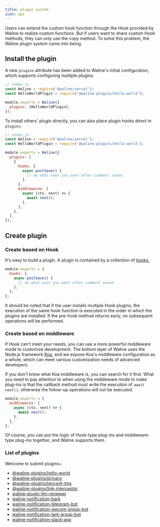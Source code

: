 ```yaml
---
title: plugin system
icon: api
---
```


Users can extend the custom hook function through the Hook provided by Waline to realize custom functions. But if users want to share custom Hook methods, they can only use the copy method. To solve this problem, the Waline plugin system came into being.

## Install the plugin

A new `plugins` attribute has been added to Waline's initial configuration, which supports configuring multiple plugins.

```js
// index.js
const Waline = require('@waline/vercel');
const HelloWorldPlugin = require('@waline-plugins/hello-world');

module.exports = Waline({
  plugins: [HelloWorldPlugin],
});
```

To install others' plugin directly, you can also place plugin hooks direct in `plugins`:

```js
// index.js
const Waline = require('@waline/vercel');
const HelloWorldPlugin = require('@waline-plugins/hello-world');

module.exports = Waline({
  plugins: [
    {
      hooks: {
        async postSave() {
          // do what ever you want after comment saved
        },
      },
      middlewares: [
        async (ctx, next) => {
          await next();
        },
      ],
    },
  ],
});
```

## Create plugin

### Create based on Hook

It's easy to build a plugin. A plugin is contained by a collection of [hooks.](./config.md#hooks)

```js
module.exports = {
  hooks: {
    async postSave() {
      // do what ever you want after comment saved
    },
  },
};
```

It should be noted that if the user installs multiple Hook plugins, the execution of the same hook function is executed in the order in which the plugins are installed. If the pre-hook method returns early, no subsequent operations will be performed.

### Create based on middleware

If Hook can't meet your needs, you can use a more powerful middleware mode to customize development. The bottom layer of Waline uses the Node.js framework [Koa](https://koajs.com), and we expose Koa's middleware configuration as a whole, which can meet various customization needs of advanced developers.

If you don't know what Koa middleware is, you can search for it first. What you need to pay attention to when using the middleware mode to make plug-ins is that the callback method must write the execution of `await next()`, otherwise the follow-up operations will not be executed.

```js
module.exports = {
  middlewares: [
    async (ctx, next) => {
      await next();
    },
  ],
};
```

Of course, you can put the logic of Hook-type plug-ins and middleware-type plug-ins together, and Waline supports them.

### List of plugins

Welcome to submit plugins~

- [@waline-plugins/hello-world](https://github.com/walinejs/plugins/tree/master/packages/hello-world)
- [@waline-plugins/privacy](https://github.com/walinejs/plugins/tree/master/packages/privacy)
- [@waline-plugins/tencent-tms](https://github.com/walinejs/plugins/tree/master/packages/tencent-tms)
- [@waline-plugins/link-interceptor](https://github.com/walinejs/plugins/tree/master/packages/link-interceptor)
- [waline-plugin-llm-reviewer](https://github.com/zhullyb/waline-plugin-llm-reviewer)
- [waline-notification-bark](https://github.com/wnwd/waline-notification-bark)
- [waline-notification-telegram-bot](https://github.com/wnwd/waline-notification-telegram-bot)
- [waline-notification-wecom-group-bot](https://github.com/wnwd/waline-notification-wecom-group-bot)
- [waline-notification-lark-group-bot](https://github.com/wnwd/waline-notification-lark-group-bot)
- [waline-notification-slack-app](https://github.com/wnwd/waline-notification-slack-app)
